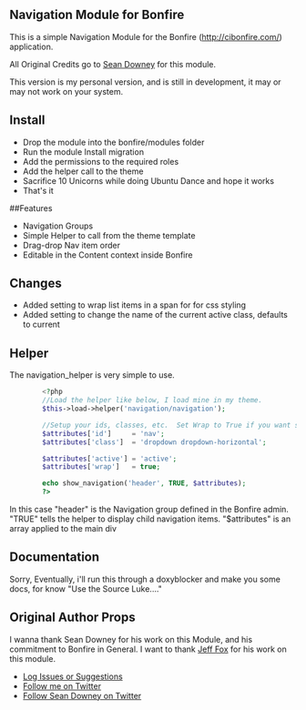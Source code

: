 ## Navigation Module for Bonfire

This is a simple Navigation Module for the Bonfire (http://cibonfire.com/) application.

All Original Credits go to [Sean Downey](http://twitter.com/downey_sean) for this module.

This version is my personal version, and is still in development, it may or may not work on your system.

## Install

- Drop the module into the bonfire/modules folder
- Run the module Install migration
- Add the permissions to the required roles
- Add the helper call to the theme
- Sacrifice 10 Unicorns while doing Ubuntu Dance and hope it works
- That's it

##Features

- Navigation Groups
- Simple Helper to call from the theme template
- Drag-drop Nav item order
- Editable in the Content context inside Bonfire

## Changes
- Added setting to wrap list items in a span for for css styling
- Added setting to change the name of the current active class, defaults to current

## Helper

The navigation_helper is very simple to use.

```php
		<?php
		//Load the helper like below, I load mine in my theme.
		$this->load->helper('navigation/navigation');

		//Setup your ids, classes, etc.  Set Wrap to True if you want span's wrapped around the anchor titles.
		$attributes['id']     = 'nav';
		$attributes['class']  = 'dropdown dropdown-horizontal';

		$attributes['active'] = 'active'; 
		$attributes['wrap']   = true;

		echo show_navigation('header', TRUE, $attributes);
		?>
```
In this case "header" is the Navigation group defined in the Bonfire admin.
"TRUE" tells the helper to display child navigation items.
"$attributes" is an array applied to the main div

## Documentation

Sorry, Eventually, i'll run this through a doxyblocker and make you some docs, for know "Use the Source Luke...."

## Original Author Props

I wanna thank Sean Downey for his work on this Module, and his commitment to Bonfire in General.
I want to thank [Jeff Fox](https://github.com/jfox015) for his work on this module.


- [Log Issues or Suggestions](https://github.com/svizion/bonfire_navigationmodule/issues)
- [Follow me on Twitter](http://twitter.com/svizion)
- [Follow Sean Downey on Twitter](http://twitter.com/downey_sean)

